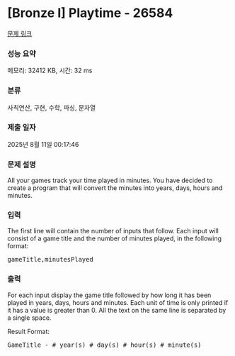 # [Bronze I] Playtime - 26584 

[문제 링크](https://www.acmicpc.net/problem/26584) 

### 성능 요약

메모리: 32412 KB, 시간: 32 ms

### 분류

사칙연산, 구현, 수학, 파싱, 문자열

### 제출 일자

2025년 8월 11일 00:17:46

### 문제 설명

<p>All your games track your time played in minutes. You have decided to create a program that will convert the minutes into years, days, hours and minutes.</p>

<p> </p>

### 입력 

 <p>The first line will contain the number of inputs that follow. Each input will consist of a game title and the number of minutes played, in the following format:</p>

<pre>gameTitle,minutesPlayed</pre>

### 출력 

 <p>For each input display the game title followed by how long it has been played in years, days, hours and minutes. Each unit of time is only printed if it has a value is greater than 0. All the text on the same line is separated by a single space.</p>

<p>Result Format:</p>

<pre>GameTitle - # year(s) # day(s) # hour(s) # minute(s)</pre>

